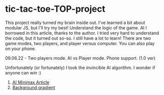 # tic-tac-toe-TOP-project
This project really turned my brain inside out. I've learned a bit about modular JS, but I'll try my best! Understand the logic of the game. AI I borrowed in this article, thanks to the author. I tried very hard to understand the code, but it turned out so-so. I still have a lot to learn!
There are two game modes, two players, and player versus computer.
You can also play on your phone.
<br>

09.06.22 - Two players mode. AI vs Player mode. Phone support. (1.0 ver)<br>

Unfortunately (or fortunately) I took the invincible AI algorithm. I wonder if anyone can win :)<br>

1. [AI Minimax Article](https://www.freecodecamp.org/news/how-to-make-your-tic-tac-toe-game-unbeatable-by-using-the-minimax-algorithm-9d690bad4b37/)<br>
2. [Background gradient](https://www.gradientmagic.com/collection/standard/gradient/1563407267183)<br>